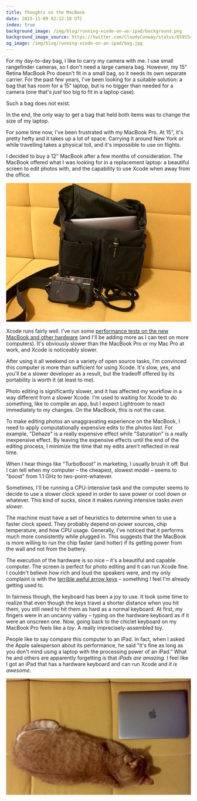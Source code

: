 ```yaml
---
title: Thoughts on the MacBook
date: 2015-11-09 02:12:18 UTC
index: true
background_image: /img/blog/running-xcode-on-an-ipad/background.png
background_image_source: https://twitter.com/CloudyConway/status/659154558044786688
og_image: /img/blog/running-xcode-on-an-ipad/bag.jpg
---
```


For my day-to-day bag, I like to carry my camera with me. I use small rangefinder cameras, so I don't need a large camera bag. However, my 15" Retina MacBook Pro doesn't fit in a small bag, so it needs its own separate carrier. For the past few years, I've been looking for a suitable solution: a bag that has room for a 15" laptop, but is no bigger than needed for a camera (one that's _just_ too big to fit in a laptop case).

Such a bag does not exist.

In the end, the only way to get a bag that held both items was to change the size of my laptop.

<!-- more -->

For some time now, I've been frustrated with my MacBook Pro. At 15", it's pretty hefty and it takes up a lot of space. Carrying it around New York or while travelling takes a physical toll, and it's impossible to use on flights.

I decided to buy a 12" MacBook after a few months of consideration. The MacBook offered what I was looking for in a replacement laptop: a beautiful screen to edit photos with, and the capability to use Xcode when away from the office.

![The MacBook in my camera bag](/img/blog/running-xcode-on-an-ipad/bag.jpg)

Xcode runs fairly well. I've run some [performance tests on the new MacBook and other hardware](https://github.com/ashfurrow/xcode-hardware-performance) (and I'll be adding more as I can test on more computers). It's obviously slower than the MacBook Pro or my Mac Pro at work, and Xcode is noticeably slower. 

After using it all weekend on a variety of open source tasks, I'm convinced this computer is more than sufficient for using Xcode. It's slow, yes, and you'll be a slower developer as a result, but the tradeoff offered by its portability is worth it (at least to me). 

Photo editing is significantly slower, and it has affected my workflow in a way different from a slower Xcode. I'm used to waiting for Xcode to do something, like to compile an app, but I expect Lightroom to react immediately to my changes. On the MacBook, this is not the case.

To make editing photos an unaggravating experience on the MacBook, I need to apply computationally expensive edits to the photos _last_. For example, "Dehaze" is a really expensive effect while "Saturation" is a really inexpensive effect. By leaving the expensive effects until the end of the editing process, I minimize the time that my edits aren't reflected in real time. 

When I hear things like "TurboBoost" in marketing, I usually brush it off. But I can tell when my computer – the cheapest, slowest model – seems to "boost" from 1.1 GHz to two-point-whatever.

Sometimes, I'll be running a CPU-intensive task and the computer seems to decide to use a slower clock speed in order to save power or cool down or whatever. This kind of sucks, since it makes running intensive tasks _even slower_.

The machine must have a set of heuristics to determine when to use a faster clock speed. They probably depend on power sources, chip temperature, and how CPU usage. Generally, I've noticed that it performs much more consistently while plugged in. This suggests that the MacBook is more willing to run the chip faster (and hotter) if its getting power from the wall and not from the battery.

The execution of the hardware is so nice – it's a beautiful and capable computer. The screen is perfect for photo editing and it can run Xcode fine. I couldn't believe how rich and loud the speakers were, and my only complaint is with the [terrible awful arrow keys](http://morrick.me/archives/7451) – something I feel I'm already getting used to.

In fairness though, the keyboard has been a joy to use. It took some time to realize that even though the keys travel a shorter distance when you hit them, you still need to hit them as hard as a normal keyboard. At first, my fingers were in an uncanny valley – typing on the hardware keyboard as if it were an onscreen one. Now, going back to the chiclet keyboard on my MacBook Pro feels like a _toy_. A really imprecisely-assembled toy.

People like to say compare this computer to an iPad. In fact, when I asked the Apple salesperson about its performance, he said "it's fine as long as you don't mind using a laptop with the processing power of an iPad." What he and others are apparently forgetting is that _iPads are amazing_. I feel like I got an iPad that has a hardware keyboard and can run Xcode and _it is awesome_. 

![The MacBook next to my cat](/img/blog/running-xcode-on-an-ipad/dave.jpg)
